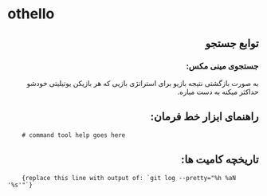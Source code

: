 
# othello
<div style="direction: rtl;">

## توابع جستجو

### جستجوی مینی مکس:

به صورت بازگشتی نتیجه بازیو برای استراتژی بازیی که هر بازیکن یوتیلیتی خودشو حداکثر میکنه به دست میاره.


## راهنمای ابزار خط فرمان:

</div>
<div >

```text
    # command tool help goes here
```

</div>
<div style="direction: rtl;">

## تاریخچه کامیت ها:

</div>
<div >

```text
    {replace this line with output of: `git log --pretty="%h %aN '%s'"`}
```